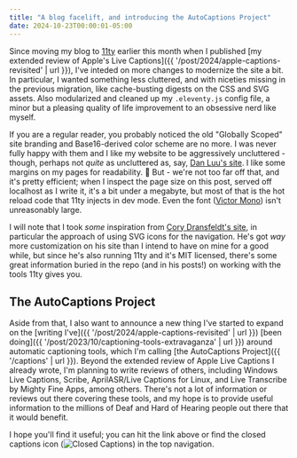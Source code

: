 ```yaml
---
title: "A blog facelift, and introducing the AutoCaptions Project"
date: 2024-10-23T00:00:01-05:00
---
```


Since moving my blog to [11ty](https://11ty.dev) earlier this month when I published [my extended review of Apple's Live Captions]({{ '/post/2024/apple-captions-revisited' | url }}), I've inteded on more changes to modernize the site a bit<!-- more -->. In particular, I wanted something less cluttered, and with niceties missing in the previous migration, like cache-busting digests on the CSS and SVG assets. Also modularized and cleaned up my `.eleventy.js` config file, a minor but a pleasing quality of life improvement to an obsessive nerd like myself.

If you are a regular reader, you probably noticed the old "Globally Scoped" site branding and Base16-derived color scheme are no more. I was never fully happy with them and I like my website to be aggressively uncluttered - though, perhaps not _quite_ as uncluttered as, say, [Dan Luu's site](https://danluu.com). I like some margins on my pages for readability. 🙂 But - we're not too far off that, and it's pretty efficient; when I inspect the page size on this post, served off localhost as I write it, it's a bit under a megabyte, but most of that is the hot reload code that 11ty injects in dev mode. Even the font ([Victor Mono](https://rubjo.github.io/victor-mono/)) isn't unreasonably large.

I will note that I took _some_ inspiration from [Cory Dransfeldt's site](https://coryd.dev), in particular the approach of using SVG icons for the navigation. He's got _way_ more customization on his site than I intend to have on mine for a good while, but since he's also running 11ty and it's MIT licensed, there's some great information buried in the repo (and in his posts!) on working with the tools 11ty gives you.

## The AutoCaptions Project

Aside from that, I also want to announce a new thing I've started to expand on the [writing I've]({{ '/post/2024/apple-captions-revisited' | url }}) [been doing]({{ '/post/2023/10/captioning-tools-extravaganza' | url }}) around automatic captioning tools, which I'm calling [the AutoCaptions Project]({{ '/captions' | url }}). Beyond the extended review of Apple Live Captions I already wrote, I'm planning to write reviews of others, including Windows Live Captions, Scribe, AprilASR/Live Captions for Linux, and Live Transcribe by Mighty Fine Apps, among others. There's not a lot of information or reviews out there covering these tools, and my hope is to provide useful information to the millions of Deaf and Hard of Hearing people out there that it would benefit.

I hope you'll find it useful; you can hit the link above or find the closed captions icon (<img src="{{ '/assets/svg/closedcaptions.svg' | digest }}" alt="Closed Captions">) in the top navigation.
